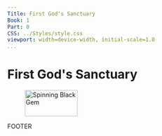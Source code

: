 ```yaml
---
Title: First God's Sanctuary
Book: 1
Part: 0
CSS: ../Styles/style.css
viewport: width=device-width, initial-scale=1.0
...
```

  
# First God's Sanctuary

<figure>
	<img src="../Images/gem.gif" alt="Spinning Black Gem" width="120" height="60" />
</figure>

FOOTER